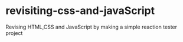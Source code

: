 # revisiting-css-and-javaScript
Revising HTML,CSS and JavaScript by making a simple reaction tester project

